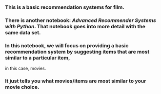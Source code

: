 
### This is a basic recommendation systems for film.  

### There is another notebook: *Advanced Recommender Systems with Python*. That notebook goes into more detail with the same data set.  

### In this notebook, we will focus on providing a basic recommendation system by suggesting items that are most similar to a particular item, 
in this case, movies.     

### It just tells you what movies/items are most similar to your movie choice.
